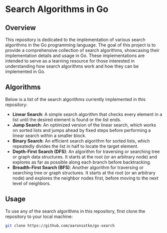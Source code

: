 # Search Algorithms in Go

## Overview

This repository is dedicated to the implementation of various search algorithms in the Go programming language. The goal of this project is to provide a comprehensive collection of search algorithms, showcasing their implementation details and usage in Go. These implementations are intended to serve as a learning resource for those interested in understanding how search algorithms work and how they can be implemented in Go.

## Algorithms

Below is a list of the search algorithms currently implemented in this repository:

- **Linear Search**: A simple search algorithm that checks every element in a list until the desired element is found or the list ends.
- **Jump Search**: An optimized version of the linear search, which works on sorted lists and jumps ahead by fixed steps before performing a linear search within a smaller block.
- **Binary Search**: An efficient search algorithm for sorted lists, which repeatedly divides the list in half to locate the target element.
- **Depth-First Search (DFS)**: An algorithm for traversing or searching tree or graph data structures. It starts at the root (or an arbitrary node) and explores as far as possible along each branch before backtracking.
- **Breadth-First Search (BFS)**: Another algorithm for traversing or searching tree or graph structures. It starts at the root (or an arbitrary node) and explores the neighbor nodes first, before moving to the next level of neighbors.

## Usage

To use any of the search algorithms in this repository, first clone the repository to your local machine:

```bash
git clone https://github.com/aaronsatko/go-search
